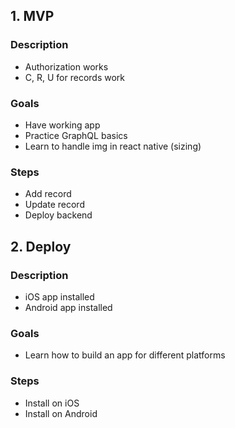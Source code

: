 ## 1. MVP

### Description

- Authorization works
- C, R, U for records work

### Goals

- Have working app
- Practice GraphQL basics
- Learn to handle img in react native (sizing)

### Steps

- Add record
- Update record
- Deploy backend

## 2. Deploy

### Description

- iOS app installed
- Android app installed

### Goals

- Learn how to build an app for different platforms

### Steps

- Install on iOS
- Install on Android

<!-- ## 3. Make the app more usable

- Create password input
- Create Text/Numeric inputs

## 3. Additional functionality

- Write backend for pills intake
- Push notifications reminders about pills intake
- Deep linking
- Styled components
- Choose lib https://blog.logrocket.com/react-hook-form-vs-formik-comparison/-->
